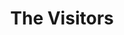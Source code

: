 ---
title: The Visitors
artist: Miracle
image: "/uploads/the-visitors.jpg"
catalogue-number: HA008
format: 12" / Digital
---